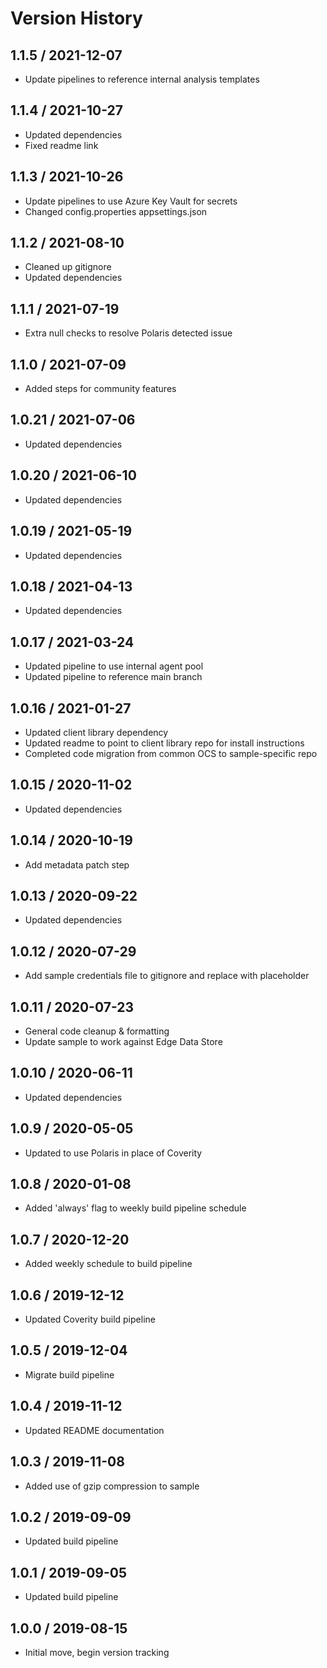 # Version History

## 1.1.5 / 2021-12-07

- Update pipelines to reference internal analysis templates

## 1.1.4 / 2021-10-27

- Updated dependencies
- Fixed readme link

## 1.1.3 / 2021-10-26

- Update pipelines to use Azure Key Vault for secrets
- Changed config.properties appsettings.json

## 1.1.2 / 2021-08-10

- Cleaned up gitignore
- Updated dependencies

## 1.1.1 / 2021-07-19

- Extra null checks to resolve Polaris detected issue

## 1.1.0 / 2021-07-09

- Added steps for community features

## 1.0.21 / 2021-07-06

- Updated dependencies

## 1.0.20 / 2021-06-10

- Updated dependencies

## 1.0.19 / 2021-05-19

- Updated dependencies

## 1.0.18 / 2021-04-13

- Updated dependencies

## 1.0.17 / 2021-03-24

- Updated pipeline to use internal agent pool
- Updated pipeline to reference main branch

## 1.0.16 / 2021-01-27

- Updated client library dependency
- Updated readme to point to client library repo for install instructions
- Completed code migration from common OCS to sample-specific repo

## 1.0.15 / 2020-11-02

- Updated dependencies

## 1.0.14 / 2020-10-19

- Add metadata patch step

## 1.0.13 / 2020-09-22

- Updated dependencies

## 1.0.12 / 2020-07-29

- Add sample credentials file to gitignore and replace with placeholder

## 1.0.11 / 2020-07-23

- General code cleanup & formatting
- Update sample to work against Edge Data Store

## 1.0.10 / 2020-06-11

- Updated dependencies

## 1.0.9 / 2020-05-05

- Updated to use Polaris in place of Coverity

## 1.0.8 / 2020-01-08

- Added 'always' flag to weekly build pipeline schedule

## 1.0.7 / 2020-12-20

- Added weekly schedule to build pipeline

## 1.0.6 / 2019-12-12

- Updated Coverity build pipeline

## 1.0.5 / 2019-12-04

- Migrate build pipeline

## 1.0.4 / 2019-11-12

- Updated README documentation

## 1.0.3 / 2019-11-08

- Added use of gzip compression to sample

## 1.0.2 / 2019-09-09

- Updated build pipeline

## 1.0.1 / 2019-09-05

- Updated build pipeline

## 1.0.0 / 2019-08-15

- Initial move, begin version tracking
